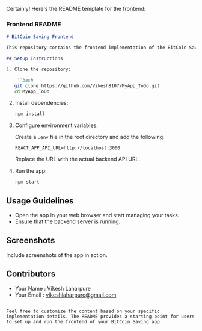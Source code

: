 Certainly! Here's the README template for the frontend:

### Frontend README

```markdown
# BitCoin Saving Frontend

This repository contains the frontend implementation of the BitCoin Saving Android app.

## Setup Instructions

1. Clone the repository:

   ```bash
   git clone https://github.com/Vikesh8107/MyApp_ToDo.git
   cd MyApp_ToDo
   ```

2. Install dependencies:

   ```bash
   npm install
   ```

3. Configure environment variables:

   Create a `.env` file in the root directory and add the following:

   ```env
   REACT_APP_API_URL=http://localhost:3000
   ```

   Replace the URL with the actual backend API URL.

4. Run the app:

   ```bash
   npm start
   ```

## Usage Guidelines

- Open the app in your web browser and start managing your tasks.
- Ensure that the backend server is running.

## Screenshots

Include screenshots of the app in action.

## Contributors

- Your Name : Vikesh Laharpure
- Your Email : vikeshlaharpure@gmail.com
```

Feel free to customize the content based on your specific implementation details. The README provides a starting point for users to set up and run the frontend of your BitCoin Saving app.
